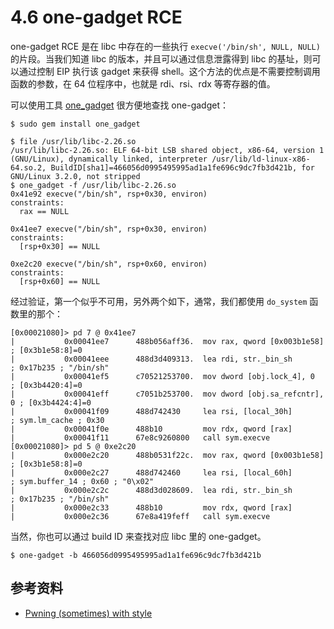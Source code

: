 # 4.6 one-gadget RCE

one-gadget RCE 是在 libc 中存在的一些执行 `execve('/bin/sh', NULL, NULL)` 的片段。当我们知道 libc 的版本，并且可以通过信息泄露得到 libc 的基址，则可以通过控制 EIP 执行该 gadget 来获得 shell。这个方法的优点是不需要控制调用函数的参数，在 64 位程序中，也就是 rdi、rsi、rdx 等寄存器的值。

可以使用工具 [one_gadget](https://github.com/david942j/one_gadget) 很方便地查找 one-gadget：

```text
$ sudo gem install one_gadget
```

```text
$ file /usr/lib/libc-2.26.so
/usr/lib/libc-2.26.so: ELF 64-bit LSB shared object, x86-64, version 1 (GNU/Linux), dynamically linked, interpreter /usr/lib/ld-linux-x86-64.so.2, BuildID[sha1]=466056d0995495995ad1a1fe696c9dc7fb3d421b, for GNU/Linux 3.2.0, not stripped
$ one_gadget -f /usr/lib/libc-2.26.so
0x41e92 execve("/bin/sh", rsp+0x30, environ)
constraints:
  rax == NULL

0x41ee7 execve("/bin/sh", rsp+0x30, environ)
constraints:
  [rsp+0x30] == NULL

0xe2c20 execve("/bin/sh", rsp+0x60, environ)
constraints:
  [rsp+0x60] == NULL
```

经过验证，第一个似乎不可用，另外两个如下，通常，我们都使用 `do_system` 函数里的那个：

```text
[0x00021080]> pd 7 @ 0x41ee7
|           0x00041ee7      488b056aff36.  mov rax, qword [0x003b1e58] ; [0x3b1e58:8]=0
|           0x00041eee      488d3d409313.  lea rdi, str._bin_sh        ; 0x17b235 ; "/bin/sh"
|           0x00041ef5      c70521253700.  mov dword [obj.lock_4], 0   ; [0x3b4420:4]=0
|           0x00041eff      c7051b253700.  mov dword [obj.sa_refcntr], 0 ; [0x3b4424:4]=0
|           0x00041f09      488d742430     lea rsi, [local_30h]        ; sym.lm_cache ; 0x30
|           0x00041f0e      488b10         mov rdx, qword [rax]
|           0x00041f11      67e8c9260800   call sym.execve
[0x00021080]> pd 5 @ 0xe2c20
|           0x000e2c20      488b0531f22c.  mov rax, qword [0x003b1e58] ; [0x3b1e58:8]=0
|           0x000e2c27      488d742460     lea rsi, [local_60h]        ; sym.buffer_14 ; 0x60 ; "0\x02"
|           0x000e2c2c      488d3d028609.  lea rdi, str._bin_sh        ; 0x17b235 ; "/bin/sh"
|           0x000e2c33      488b10         mov rdx, qword [rax]
|           0x000e2c36      67e8a419feff   call sym.execve
```

当然，你也可以通过 build ID 来查找对应 libc 里的 one-gadget。

```text
$ one-gadget -b 466056d0995495995ad1a1fe696c9dc7fb3d421b
```

## 参考资料

- [Pwning (sometimes) with style](http://j00ru.vexillium.org/blog/24_03_15/dragons_ctf.pdf)
